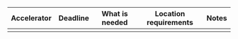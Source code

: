 | Accelerator | Deadline | What is needed | Location requirements | Notes |
| ----------- | -------- | -------------- | --------------------- | ----- |
|             |          |                |                       |       |
